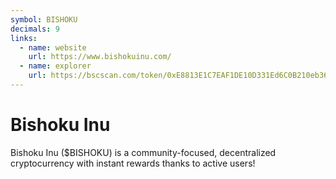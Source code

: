 ```yaml
---
symbol: BISHOKU
decimals: 9
links:
  - name: website
    url: https://www.bishokuinu.com/
  - name: explorer
    url: https://bscscan.com/token/0xE8813E1C7EAF1DE10D331Ed6C0B210eb36561356
---
```


# Bishoku Inu

Bishoku Inu ($BISHOKU) is a community-focused, decentralized cryptocurrency with instant rewards thanks to active users!
